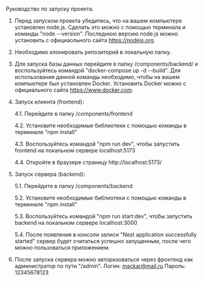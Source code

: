Руководство по запуску проекта.

1. Перед запуском проекта убедитесь, что на вашем компьютере установлен node.js. Сделать это можно с помощью терминала и команды "node --version".
Последнюю версию node.js можно установить с официаольного сайта https://nodejs.org.

2. Необходимо клонировать репозиторий в локальную папку.

3. Для запуска базы данных перейдите в папку /components/backend/ и воспользуйтесь командой "docker-compose up -d --build". Для использования данной команды необходимо, чтобы на вашем компьютере был установлен Docker.
Установить Docker можно с официального сайта https://www.docker.com.

4. Запуск клиента (frontend):

   4.1. Перейдите в папку /components/frontend

   4.2. Установите необходимые библиотеки с помощью команды в терминале "npm install"

   4.3. Воспользуйтесь командой "npm run dev", чтобы запустить frontend на локальном сервере localhost:5173

   4.4. Откройте в браузере страницу http://localhost:5173/

5. Запуск сервера (backend):

   5.1. Перейдите в папку /components/backend

   5.2. Установите необходимые библиотеки с помощью команды в терминале "npm install"

   5.3. Воспользуйтесь командой "npm run start:dev", чтобы запустить backend на локальном сервере localhost:3000

   5.4. После появления в консоли записи "Nest application successfully started" сервер будет считаться успешно запущенным, после чего можно пользоваться приложением.

6. После запуска сервера можно авторизоваться через фронтенд как администратор по пути "/admin".
   Логин: mackar@mail.ru
   Пароль: 12345678123
